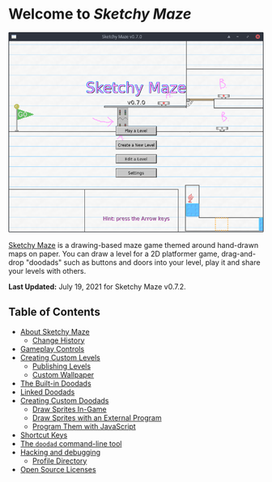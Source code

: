 # Welcome to _Sketchy Maze_

![](images/main-menu.png)

[Sketchy Maze](about.md) is a drawing-based maze game themed around hand-drawn
maps on paper. You can draw a level for a 2D platformer game, drag-and-drop
"doodads" such as buttons and doors into your level, play it and share your
levels with others.

**Last Updated:** July 19, 2021 for Sketchy Maze v0.7.2.

## Table of Contents

* [About Sketchy Maze](about.md)
    * [Change History](changes.md)
* [Gameplay Controls](controls.md)
* [Creating Custom Levels](custom-levels/index.md)
    * [Publishing Levels](custom-levels/publishing.md)
    * [Custom Wallpaper](custom-levels/custom-wallpaper.md)
* [The Built-in Doodads](doodads.md)
* [Linked Doodads](linked-doodads.md)
* [Creating Custom Doodads](custom-doodads/index.md)
    * [Draw Sprites In-Game](custom-doodads/edit-in-game.md)
    * [Draw Sprites with an External Program](custom-doodads/edit-external.md)
    * [Program Them with JavaScript](custom-doodads/scripts.md)
* [Shortcut Keys](hotkeys.md)
* [The `doodad` command-line tool](doodad-tool.md)
* [Hacking and debugging](hacking.md)
    * [Profile Directory](profile-directory.md)
* [Open Source Licenses](licenses.md)
